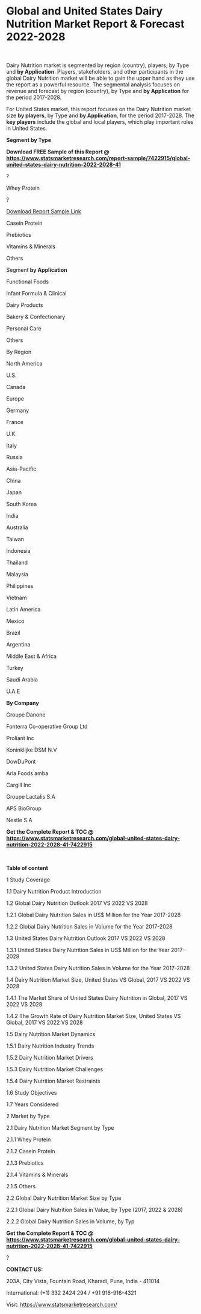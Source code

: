 <h1>Global and United States Dairy Nutrition Market Report & Forecast 2022-2028</h1><br/><p>Dairy Nutrition market is segmented by region (country), players, by Type and <strong>by Application</strong>. Players, stakeholders, and other participants in the global Dairy Nutrition market will be able to gain the upper hand as they use the report as a powerful resource. The segmental analysis focuses on revenue and forecast by region (country), by Type and <strong>by Application</strong> for the period 2017-2028.</p>
 
 
 
 <p>For United States market, this report focuses on the Dairy Nutrition market size <strong>by players</strong>, by Type and <strong>by Application</strong>, for the period 2017-2028. The <strong>key players</strong> include the global and local players, which play important roles in United States.</p>
 
 
 
 <p><strong>Segment by Type</strong></p>
 
 
 
 <div><b>Download FREE Sample of this Report @ <a href="https://www.statsmarketresearch.com/download-free-sample/7422915/global-united-states-dairy-nutrition-2022-2028-41">https://www.statsmarketresearch.com/report-sample/7422915/global-united-states-dairy-nutrition-2022-2028-41</a></b></div>
 
 
 
 <p>? </p>
 
 
 
 <p>Whey Protein</p>
 
 
 
 <p>? </p>
 
 
 
 <p><a href="https://www.statsmarketresearch.com/download-free-sample/7422915/global-united-states-dairy-nutrition-2022-2028-41">Download Report Sample Link</a></p>
 
 
 
 <p>Casein Protein</p>
 
 
 
 <p>Prebiotics</p>
 
 
 
 <p>Vitamins & Minerals</p>
 
 
 
 <p>Others</p>
 
 
 
 <p>Segment <strong>by Application</strong></p>
 
 
 
 <p>Functional Foods</p>
 
 
 
 <p>Infant Formula & Clinical</p>
 
 
 
 <p>Dairy Products</p>
 
 
 
 <p>Bakery & Confectionary</p>
 
 
 
 <p>Personal Care</p>
 
 
 
 <p>Others</p>
 
 
 
 <p>By Region</p>
 
 
 
 <p>North America</p>
 
 
 
 <p>U.S.</p>
 
 
 
 <p>Canada</p>
 
 
 
 <p>Europe</p>
 
 
 
 <p>Germany</p>
 
 
 
 <p>France</p>
 
 
 
 <p>U.K.</p>
 
 
 
 <p>Italy</p>
 
 
 
 <p>Russia</p>
 
 
 
 <p>Asia-Pacific</p>
 
 
 
 <p>China</p>
 
 
 
 <p>Japan</p>
 
 
 
 <p>South Korea</p>
 
 
 
 <p>India</p>
 
 
 
 <p>Australia</p>
 
 
 
 <p>Taiwan</p>
 
 
 
 <p>Indonesia</p>
 
 
 
 <p>Thailand</p>
 
 
 
 <p>Malaysia</p>
 
 
 
 <p>Philippines</p>
 
 
 
 <p>Vietnam</p>
 
 
 
 <p>Latin America</p>
 
 
 
 <p>Mexico</p>
 
 
 
 <p>Brazil</p>
 
 
 
 <p>Argentina</p>
 
 
 
 <p>Middle East & Africa</p>
 
 
 
 <p>Turkey</p>
 
 
 
 <p>Saudi Arabia</p>
 
 
 
 <p>U.A.E</p>
 
 
 
 <p><strong>By Company</strong></p>
 
 
 
 <p>Groupe Danone</p>
 
 
 
 <p>Fonterra Co-operative Group Ltd</p>
 
 
 
 <p>Proliant Inc</p>
 
 
 
 <p>Koninklijke DSM N.V</p>
 
 
 
 <p>DowDuPont</p>
 
 
 
 <p>Arla Foods amba</p>
 
 
 
 <p>Cargill Inc</p>
 
 
 
 <p>Groupe Lactalis S.A</p>
 
 
 
 <p>APS BioGroup</p>
 
 
 
 <p>Nestle S.A</p>
 
 
 
 <div><b>Get the Complete Report & TOC @ <a href="https://www.statsmarketresearch.com/global-united-states-dairy-nutrition-2022-2028-41-7422915">https://www.statsmarketresearch.com/global-united-states-dairy-nutrition-2022-2028-41-7422915</a></b></div>
 
 
 
 <p><br />
 
 <b>Table of content</b></p>
 
 
 
 <p>1 Study Coverage<br />
 
 1.1 Dairy Nutrition Product Introduction<br />
 
 1.2 Global Dairy Nutrition Outlook 2017 VS 2022 VS 2028<br />
 
 1.2.1 Global Dairy Nutrition Sales in US$ Million for the Year 2017-2028<br />
 
 1.2.2 Global Dairy Nutrition Sales in Volume for the Year 2017-2028<br />
 
 1.3 United States Dairy Nutrition Outlook 2017 VS 2022 VS 2028<br />
 
 1.3.1 United States Dairy Nutrition Sales in US$ Million for the Year 2017-2028<br />
 
 1.3.2 United States Dairy Nutrition Sales in Volume for the Year 2017-2028<br />
 
 1.4 Dairy Nutrition Market Size, United States VS Global, 2017 VS 2022 VS 2028<br />
 
 1.4.1 The Market Share of United States Dairy Nutrition in Global, 2017 VS 2022 VS 2028<br />
 
 1.4.2 The Growth Rate of Dairy Nutrition Market Size, United States VS Global, 2017 VS 2022 VS 2028<br />
 
 1.5 Dairy Nutrition Market Dynamics<br />
 
 1.5.1 Dairy Nutrition Industry Trends<br />
 
 1.5.2 Dairy Nutrition Market Drivers<br />
 
 1.5.3 Dairy Nutrition Market Challenges<br />
 
 1.5.4 Dairy Nutrition Market Restraints<br />
 
 1.6 Study Objectives<br />
 
 1.7 Years Considered<br />
 
 2 Market by Type<br />
 
 2.1 Dairy Nutrition Market Segment by Type<br />
 
 2.1.1 Whey Protein<br />
 
 2.1.2 Casein Protein<br />
 
 2.1.3 Prebiotics<br />
 
 2.1.4 Vitamins & Minerals<br />
 
 2.1.5 Others<br />
 
 2.2 Global Dairy Nutrition Market Size by Type<br />
 
 2.2.1 Global Dairy Nutrition Sales in Value, by Type (2017, 2022 & 2028)<br />
 
 2.2.2 Global Dairy Nutrition Sales in Volume, by Typ</p>
 
 
 
 <div><b>Get the Complete Report & TOC @ <a href="https://www.statsmarketresearch.com/global-united-states-dairy-nutrition-2022-2028-41-7422915">https://www.statsmarketresearch.com/global-united-states-dairy-nutrition-2022-2028-41-7422915</a></b></div>
 
 
 
 <p>? </p>
 
 
 
 <p><b>CONTACT US:</b><br />
 
 203A, City Vista, Fountain Road, Kharadi, Pune, India - 411014<br />
 
 International: (+1) 332 2424 294 / +91 916-916-4321<br />
 
 Visit: <a href="https://www.statsmarketresearch.com/">https://www.statsmarketresearch.com/</a></p>